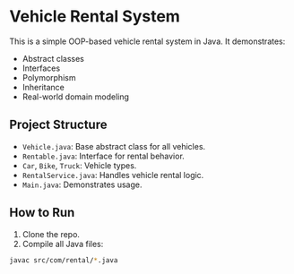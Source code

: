 # Vehicle Rental System

This is a simple OOP-based vehicle rental system in Java. It demonstrates:
- Abstract classes
- Interfaces
- Polymorphism
- Inheritance
- Real-world domain modeling

## Project Structure

- `Vehicle.java`: Base abstract class for all vehicles.
- `Rentable.java`: Interface for rental behavior.
- `Car`, `Bike`, `Truck`: Vehicle types.
- `RentalService.java`: Handles vehicle rental logic.
- `Main.java`: Demonstrates usage.

## How to Run

1. Clone the repo.
2. Compile all Java files:

```bash
javac src/com/rental/*.java
